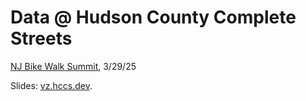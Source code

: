 # Data @ Hudson County Complete Streets
[NJ Bike Walk Summit], 3/29/25

Slides: [vz.hccs.dev].

[NJ Bike Walk Summit]: https://njbwc.org/summit-2025/
[vz.hccs.dev]: https://vz.hccs.dev

